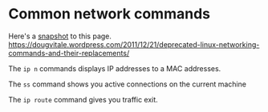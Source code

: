 
# Common network commands

Here's a [snapshot](./03-deprecated-linux-commands.html) to this page.  
https://dougvitale.wordpress.com/2011/12/21/deprecated-linux-networking-commands-and-their-replacements/

The `ip n` commands displays IP addresses to a MAC addresses.

The `ss` command shows you active connections on the current machine

The `ip route` command gives you traffic exit.
